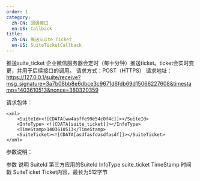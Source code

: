 ```yaml
---
order: 1
category:
  zh-CN: 回调接口
  en-US: Callback
title: 
  zh-CN: 推送Suite Ticket
  en-US: SuiteTicketCallback
---
```


推送suite_ticket
企业微信服务器会定时（每十分钟）推送ticket。ticket会实时变更，并用于后续接口的调用。
请求方式：POST（HTTPS）
请求地址：https://127.0.0.1/suite/receive?msg_signature=3a7b08bb8e6dbce3c9671d6fdb69d15066227608&timestamp=1403610513&nonce=380320359

请求包体：

    <xml>
        <SuiteId><![CDATA[ww4asffe99e54c0f4c]]></SuiteId>
        <InfoType> <![CDATA[suite_ticket]]></InfoType>
        <TimeStamp>1403610513</TimeStamp>
        <SuiteTicket><![CDATA[asdfasfdasdfasdf]]></SuiteTicket>
    </xml>
参数说明：

参数	说明
SuiteId	第三方应用的SuiteId
InfoType	suite_ticket
TimeStamp	时间戳
SuiteTicket	Ticket内容，最长为512字节
